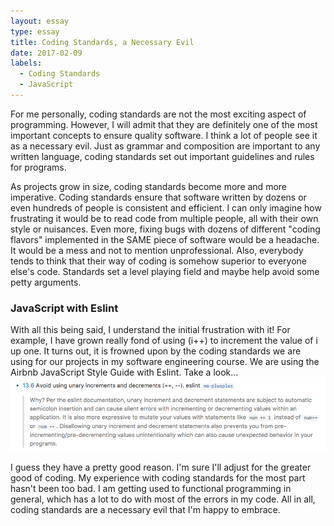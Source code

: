 ```yaml
---
layout: essay
type: essay
title: Coding Standards, a Necessary Evil
date: 2017-02-09
labels:
  - Coding Standards
  - JavaScript
---
```


For me personally, coding standards are not the most exciting aspect of programming. However, I will admit that they are definitely one of the most important concepts to ensure quality software. I think a lot of people see it as a necessary evil. Just as grammar and composition are important to any written language, coding standards set out important guidelines and rules for programs.

As projects grow in size, coding standards become more and more imperative. Coding standards ensure that software written by dozens or even hundreds of people is consistent and efficient. I can only imagine how frustrating it would be to read code from multiple people, all with their own style or nuisances. Even more, fixing bugs with dozens of different "coding flavors" implemented in the SAME piece of software would be a headache. It would be a mess and not to mention unprofessional. Also, everybody tends to think that their way of coding is somehow superior to everyone else's code. Standards set a level playing field and maybe help avoid some petty arguments.

<h3>JavaScript with Eslint</h3>
With all this being said, I understand the initial frustration with it! For example, I have grown really fond of using (i++) to increment the value of i up one. It turns out, it is frowned upon by the coding standards we are using for our projects in my software engineering course. We are using the Airbnb JavaScript Style Guide with Eslint. Take a look...

<img src="../images/Github-clip.png" alt="JavaScript Style Guide ScreenShot">

  I guess they have a pretty good reason. I'm sure I'll adjust for the greater good of coding. My experience with coding standards for the most part hasn't been too bad. I am getting used to functional programming in general, which has a lot to do with most of the errors in my code. All in all, coding standards are a necessary evil that I'm happy to embrace.
